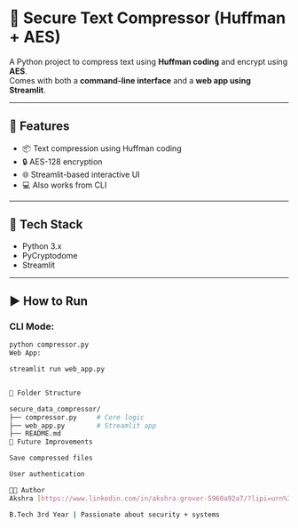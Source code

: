 # 🔐 Secure Text Compressor (Huffman + AES)

A Python project to compress text using **Huffman coding** and encrypt using **AES**.  
Comes with both a **command-line interface** and a **web app using Streamlit**.

---

## 🚀 Features

- 📦 Text compression using Huffman coding
- 🔒 AES-128 encryption
- 🌐 Streamlit-based interactive UI
- 💻 Also works from CLI

---


## 🧪 Tech Stack

- Python 3.x
- PyCryptodome
- Streamlit

---

## ▶️ How to Run

### CLI Mode:
```bash
python compressor.py
Web App:

streamlit run web_app.py


📂 Folder Structure

secure_data_compressor/
├── compressor.py     # Core logic
├── web_app.py        # Streamlit app
├── README.md
📌 Future Improvements

Save compressed files

User authentication

🧑‍💼 Author
Akshra [https://www.linkedin.com/in/akshra-grover-5960a92a7/?lipi=urn%3Ali%3Apage%3Ad_flagship3_feed%3B8NsejqWvQ6SWGinWyJAQBw%3D%3D]

B.Tech 3rd Year | Passionate about security + systems


